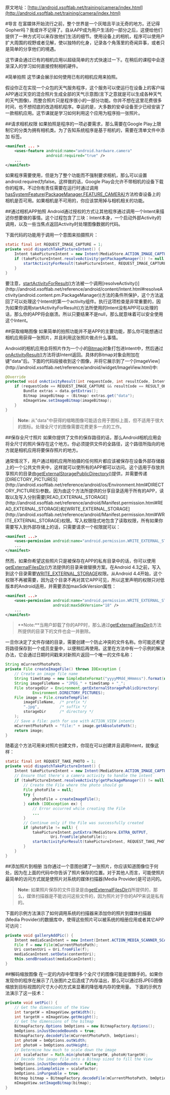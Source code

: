 原文地址：[http://android.xsoftlab.net/training/camera/index.html](http://android.xsoftlab.net/training/camera/index.html)

#导言
在富媒体开始流行之前，整个世界是一个灰暗且平淡无奇的地方。还记得Gopher吗？我或许不记得了。自从APP成为用户生活的一部分之后，这便给他们提供了一种方式可以来存放他们生活的细节。使用设备上的相机，程序可以使用户扩大周围的视野或者见解，使以独特的化身，记录各个角落里的奇闻异事，或者只是简单的分享他们的境遇。

这节课会通过已有的相机应用以超级简单的方式快速过一下。在稍后的课程中会逐渐深入的学习如何直接控制相机硬件。

#简单拍照
这节课会展示如何使用已有的相机应用来拍照。

假设你正在实现一个众包的天气服务程序，这个服务可以使运行在设备上的客户端APP通过天空的混合照片生成全部的天气示意图(言下之意就是可以生成各种天气的天气图像)，而整合照片只是程序很小的一部分功能。你并不想在这里花费很多时间，也不想彻底的改造相机程序。幸运的是，大多数的安卓设备至少已经安装了一款相机应用。这节课就是学习如何利用这个应用为程序拍一张照片。

##请求相机权限
如果拍照是程序的一项必要需求，那么需要在Google Play上限制它的分类为拥有相机类。为了告知系统程序是基于相机的，需要在清单文件中添加 [<uses-feature>](http://android.xsoftlab.net/guide/topics/manifest/uses-feature-element.html)标签。
```xml
<manifest ... >
    <uses-feature android:name="android.hardware.camera"
                  android:required="true" />
    ...
</manifest>
```

如果程序需要使用，但是为了整个功能而不强制要求相机，那么可以设置android:required为false。这样做的话，Google Play会允许不带相机的设备下载你的程序。不过你有责任需要在运行时通过调用[hasSystemFeature(PackageManager.FEATURE_CAMERA)](http://android.xsoftlab.net/reference/android/content/pm/PackageManager.html#hasSystemFeature(java.lang.String))方法检查设备上的相机是否可用。如果相机是不可用的，你应该禁用掉与相机相关的功能。

##通过相机APP拍照
Android通过授权的方式让其他程序通过调用一个Intent来描述你想要做的事情。这个过程包含了三块：Intent本身，一个启动外部Activity的调用，以及一些当焦点返回Activity时处理图像数据的代码。

下面代码的功能用于调用一个意图来拍摄照片：
```java
static final int REQUEST_IMAGE_CAPTURE = 1;
private void dispatchTakePictureIntent() {
    Intent takePictureIntent = new Intent(MediaStore.ACTION_IMAGE_CAPTURE);
    if (takePictureIntent.resolveActivity(getPackageManager()) != null) {
        startActivityForResult(takePictureIntent, REQUEST_IMAGE_CAPTURE);
    }
}
```

要注意，[startActivityForResult()](http://android.xsoftlab.net/reference/android/app/Activity.html#startActivityForResult(android.content.Intent,%20int))方法被一个调用[resolveActivity()](http://android.xsoftlab.net/reference/android/content/Intent.html#resolveActivity(android.content.pm.PackageManager))方法的条件所保护，这个方法返回了可以处理这个Intent的第一个activity组件。执行这项检查是非常重要的，因为如果你调用startActivityForResult()方法所使用的Intent没有APP可以处理的话，那么你的APP将会崩溃。所以只要结果不是null，那么就意味着可以安全使用这个Intent。

##获取缩略图像
如果简单的拍照功能并不是APP的主要功能，那么你可能想通过相机应用获得一张照片，并且利用这张照片做点什么事情。

Android的相机应用会将照片作为一个小的[Bitmap](http://android.xsoftlab.net/reference/android/graphics/Bitmap.html)对象打包进Intent中，然后通过[onActivityResult()](http://android.xsoftlab.net/reference/android/app/Activity.html#onActivityResult(int,%20int,%20android.content.Intent))方法将该Intent返回。具体的Bitmap对象会附加在键"data"后。下面的代码段接收到这个图像，并将它展示到了一个[ImageView](http://android.xsoftlab.net/reference/android/widget/ImageView.html)中:
```java
@Override
protected void onActivityResult(int requestCode, int resultCode, Intent data) {
    if (requestCode == REQUEST_IMAGE_CAPTURE && resultCode == RESULT_OK) {
        Bundle extras = data.getExtras();
        Bitmap imageBitmap = (Bitmap) extras.get("data");
        mImageView.setImageBitmap(imageBitmap);
    }
}
```

> **Note:** 从"data"中获得的缩略图像可能适合用于图标上面，但不适用于很大的图标。处理全尺寸的图像需要花费更多一点的工作。

##保存全尺寸照片
如果你提供了文件的保存路径的话，那么Android相机应用会将全尺寸的照片保存在这个地方。你必须提供文件的全路径，这个路径所指向的地方就是相机应用将要保存照片的地方。

通常情况下，用户通过相机应用所拍摄的任何照片都应该被保存在设备外部存储器上的一个公共文件夹中，这样就可以使所有的APP都可以访问。这个适用于存放共享照片的目录由[getExternalStoragePublicDirectory()](http://android.xsoftlab.net/reference/android/os/Environment.html#getExternalStoragePublicDirectory(java.lang.String))提供，并需要传递[DIRECTORY_PICTURES](http://android.xsoftlab.net/reference/android/os/Environment.html#DIRECTORY_PICTURES)参数。因为由这个方法所提供的分享目录适用于所有的APP，读取以及写入分别需要[READ_EXTERNAL_STORAGE](http://android.xsoftlab.net/reference/android/Manifest.permission.html#READ_EXTERNAL_STORAGE)和[WRITE_EXTERNAL_STORAGE](http://android.xsoftlab.net/reference/android/Manifest.permission.html#WRITE_EXTERNAL_STORAGE)权限。写入权限隐式地包含了读取权限，所有如果你需要写入到外部存储上的话，只需要请求一个权限就可以：
```xml
<manifest ...>
    <uses-permission android:name="android.permission.WRITE_EXTERNAL_STORAGE" />
    ...
</manifest>
```

然而，如果你希望这些照片只是被保存在APP的私有目录中的话，你可以使用[getExternalFilesDir()](http://android.xsoftlab.net/reference/android/content/Context.html#getExternalFilesDir(java.lang.String))方法提供的目录来做替换方案。在Android 4.3之前，写入到这个目录需要[WRITE_EXTERNAL_STORAGE](http://android.xsoftlab.net/reference/android/Manifest.permission.html#WRITE_EXTERNAL_STORAGE)权限。从Android 4.4开始，这个权限不再被需要，因为这个目录不再对其它APP可见，所以这里声明的权限只对低版本的Android适用，并需要添加maxSdkVersion属性：
```xml
<manifest ...>
    <uses-permission android:name="android.permission.WRITE_EXTERNAL_STORAGE"
                     android:maxSdkVersion="18" />
    ...
</manifest>
```

> **Note:**当用户卸载了你的APP时，那么通过[getExternalFilesDir()](http://android.xsoftlab.net/reference/android/content/Context.html#getExternalFilesDir(java.lang.String))方法所提供的目录下的文件也会一并删除。

一旦你决定了文件存储的目录，需要创建一个防止冲突的文件名称。你可能还希望将路径保存到一个成员变量中，以便稍后再使用。这里在方法中有一个示例的解决办法，它会通过日期时间戳来对新照片返回一个唯一的文件名称：
```java
String mCurrentPhotoPath;
private File createImageFile() throws IOException {
    // Create an image file name
    String timeStamp = new SimpleDateFormat("yyyyMMdd_HHmmss").format(new Date());
    String imageFileName = "JPEG_" + timeStamp + "_";
    File storageDir = Environment.getExternalStoragePublicDirectory(
            Environment.DIRECTORY_PICTURES);
    File image = File.createTempFile(
        imageFileName,  /* prefix */
        ".jpg",         /* suffix */
        storageDir      /* directory */
    );
    // Save a file: path for use with ACTION_VIEW intents
    mCurrentPhotoPath = "file:" + image.getAbsolutePath();
    return image;
}
```

随着这个方法可用来对照片创建文件，你现在可以创建并且调用Intent，就像这样：
```java
static final int REQUEST_TAKE_PHOTO = 1;
private void dispatchTakePictureIntent() {
    Intent takePictureIntent = new Intent(MediaStore.ACTION_IMAGE_CAPTURE);
    // Ensure that there's a camera activity to handle the intent
    if (takePictureIntent.resolveActivity(getPackageManager()) != null) {
        // Create the File where the photo should go
        File photoFile = null;
        try {
            photoFile = createImageFile();
        } catch (IOException ex) {
            // Error occurred while creating the File
            ...
        }
        // Continue only if the File was successfully created
        if (photoFile != null) {
            takePictureIntent.putExtra(MediaStore.EXTRA_OUTPUT,
                    Uri.fromFile(photoFile));
            startActivityForResult(takePictureIntent, REQUEST_TAKE_PHOTO);
        }
    }
}
```

##添加照片到相册
当你通过一个意图创建了一张照片，你应该知道图像位于何处，因为在上面的代码中你告诉了照片保存的位置。对于其他人而言，可能使照片最简单的访问方式就是使照片对系统的媒体扫描器(Media Provider)是可访问的。

> **Note:** 如果照片保存的文件目录是由[getExternalFilesDir()](http://android.xsoftlab.net/reference/android/content/Context.html#getExternalFilesDir(java.lang.String))所提供的，那么，媒体扫描器是不能访问这些文件的，因为照片对于你的APP来说是私有的。

下面的示例方法演示了如何调用系统的扫描器来添加你的照片到媒体扫描器(Media Provider)的数据库中，使得这些照片可以被系统的相册应用或者其它APP可访问：
```java
private void galleryAddPic() {
    Intent mediaScanIntent = new Intent(Intent.ACTION_MEDIA_SCANNER_SCAN_FILE);
    File f = new File(mCurrentPhotoPath);
    Uri contentUri = Uri.fromFile(f);
    mediaScanIntent.setData(contentUri);
    this.sendBroadcast(mediaScanIntent);
}
```

##解码缩放图像
在一定的内存中管理多个全尺寸的图像可能是很棘手的。如果你发现你的程序在展示了几张图片之后造成了内存溢出，那么可以通过将JPEG图像缩放到目标视图的尺寸大小的方式来显著的降低堆内存的使用量。
下面的示例方法演示了这一技术：
```java
private void setPic() {
    // Get the dimensions of the View
    int targetW = mImageView.getWidth();
    int targetH = mImageView.getHeight();
    // Get the dimensions of the bitmap
    BitmapFactory.Options bmOptions = new BitmapFactory.Options();
    bmOptions.inJustDecodeBounds = true;
    BitmapFactory.decodeFile(mCurrentPhotoPath, bmOptions);
    int photoW = bmOptions.outWidth;
    int photoH = bmOptions.outHeight;
    // Determine how much to scale down the image
    int scaleFactor = Math.min(photoW/targetW, photoH/targetH);
    // Decode the image file into a Bitmap sized to fill the View
    bmOptions.inJustDecodeBounds = false;
    bmOptions.inSampleSize = scaleFactor;
    bmOptions.inPurgeable = true;
    Bitmap bitmap = BitmapFactory.decodeFile(mCurrentPhotoPath, bmOptions);
    mImageView.setImageBitmap(bitmap);
}
```